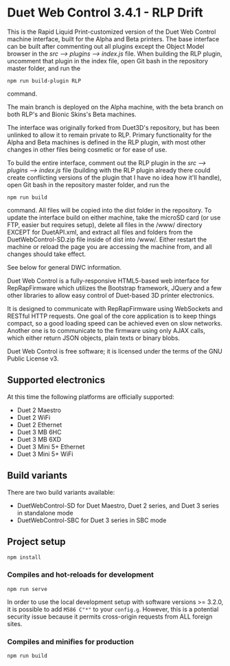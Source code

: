 # Duet Web Control 3.4.1 - RLP Drift

This is the Rapid Liquid Print-customized version of the Duet Web Control machine interface, built for the Alpha and Beta printers. The base interface can be built after commenting out all plugins except the Object Model browser in the *src --> plugins --> index.js* file. When building the RLP plugin, uncomment that plugin in the index file, open Git bash in the repository master folder, and run the
```
npm run build-plugin RLP
```
command.

The main branch is deployed on the Alpha machine, with the beta branch on both RLP's and Bionic Skins's Beta machines.

The interface was originally forked from Duet3D's repository, but has been unlinked to allow it to remain private to RLP. Primary functionality for the Alpha and Beta machines is defined in the RLP plugin, with most other changes in other files being cosmetic or for ease of use.

To build the entire interface, comment out the RLP plugin in the *src --> plugins --> index.js* file (building with the RLP plugin already there could create conflicting versions of the plugin that I have no idea how it'll handle), open Git bash in the repository master folder, and run the
```
npm run build
```
command. All files will be copied into the dist folder in the repository. To update the interface build on either machine, take the microSD card (or use FTP, easier but requires setup), delete all files in the /www/ directory EXCEPT for DuetAPI.xml, and extract all files and folders from the DuetWebControl-SD.zip file inside of dist into /www/. Either restart the machine or reload the page you are accessing the machine from, and all changes should take effect.

See below for general DWC information.



Duet Web Control is a fully-responsive HTML5-based web interface for RepRapFirmware which utilizes the Bootstrap framework, JQuery and a few other libraries to allow easy control of Duet-based 3D printer electronics.

It is designed to communicate with RepRapFirmware using WebSockets and RESTful HTTP requests. One goal of the core application is to keep things compact, so a good loading speed can be achieved even on slow networks. Another one is to communicate to the firmware using only AJAX calls, which either return JSON objects, plain texts or binary blobs.

Duet Web Control is free software; it is licensed under the terms of the GNU Public License v3.

## Supported electronics

At this time the following platforms are officially supported:

* Duet 2 Maestro
* Duet 2 WiFi
* Duet 2 Ethernet
* Duet 3 MB 6HC
* Duet 3 MB 6XD
* Duet 3 Mini 5+ Ethernet
* Duet 3 Mini 5+ WiFi

## Build variants

There are two build variants available:

* DuetWebControl-SD for Duet Maestro, Duet 2 series, and Duet 3 series in standalone mode
* DuetWebControl-SBC for Duet 3 series in SBC mode

## Project setup

```
npm install
```

### Compiles and hot-reloads for development

```
npm run serve
```

In order to use the local development setup with software versions >= 3.2.0, it is possible to add `M586 C"*"` to your `config.g`.
However, this is a potential security issue because it permits cross-origin requests from ALL foreign sites.

### Compiles and minifies for production

```
npm run build
```
